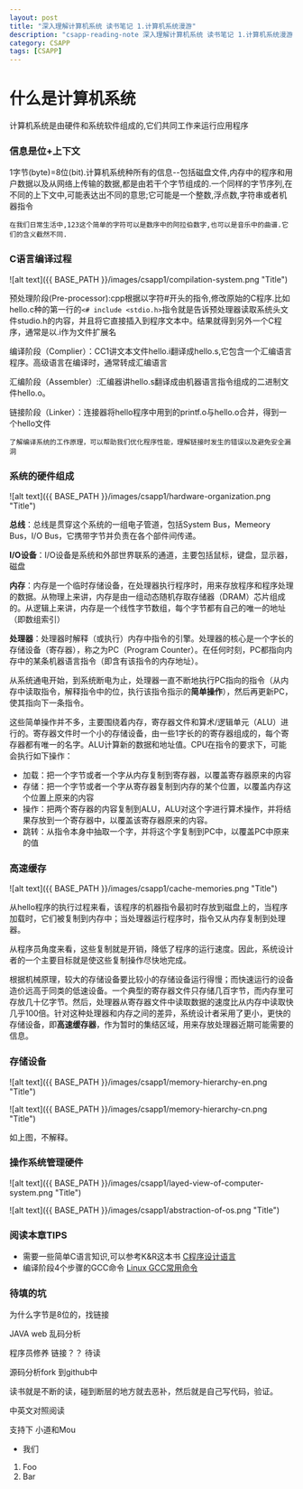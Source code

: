 ```yaml
---
layout: post
title: "深入理解计算机系统 读书笔记 1.计算机系统漫游"
description: "csapp-reading-note 深入理解计算机系统 读书笔记 1.计算机系统漫游"
category: CSAPP
tags: [CSAPP]
---
```

# 什么是计算机系统
计算机系统是由硬件和系统软件组成的,它们共同工作来运行应用程序

### 信息是位+上下文

1字节(byte)=8位(bit).计算机系统种所有的信息--包括磁盘文件,内存中的程序和用户数据以及从网络上传输的数据,都是由若干个字节组成的.一个同样的字节序列,在不同的上下文中,可能表达出不同的意思;它可能是一个整数,浮点数,字符串或者机器指令

	在我们日常生活中,123这个简单的字符可以是数序中的阿拉伯数字,也可以是音乐中的曲谱.它们的含义截然不同.

### C语言编译过程

![alt text]({{ BASE_PATH }}/images/csapp1/compilation-system.png "Title")
 
预处理阶段(Pre-processor):cpp根据以字符#开头的指令,修改原始的C程序.比如hello.c种的第一行的`<# include <stdio.h>`指令就是告诉预处理器读取系统头文件studio.h的内容，并且将它直接插入到程序文本中。结果就得到另外一个C程序，通常是以.i作为文件扩展名

编译阶段（Complier）：CC1讲文本文件hello.i翻译成hello.s,它包含一个汇编语言程序。高级语言在编译时，通常转成汇编语言

汇编阶段（Assembler）:汇编器讲hello.s翻译成由机器语言指令组成的二进制文件hello.o。

链接阶段（Linker）：连接器将hello程序中用到的printf.o与hello.o合并，得到一个hello文件

	了解编译系统的工作原理，可以帮助我们优化程序性能，理解链接时发生的错误以及避免安全漏洞
	
### 系统的硬件组成

![alt text]({{ BASE_PATH }}/images/csapp1/hardware-organization.png "Title")

**总线**：总线是贯穿这个系统的一组电子管道，包括System Bus，Memeory Bus，I/O Bus，它携带字节并负责在各个部件间传递。

**I/O设备**：I/O设备是系统和外部世界联系的通道，主要包括鼠标，键盘，显示器，磁盘

**内存**：内存是一个临时存储设备，在处理器执行程序时，用来存放程序和程序处理的数据。从物理上来讲，内存是由一组动态随机存取存储器（DRAM）芯片组成的。从逻辑上来讲，内存是一个线性字节数组，每个字节都有自己的唯一的地址（即数组索引）

**处理器**：处理器时解释（或执行）内存中指令的引擎。处理器的核心是一个字长的存储设备（寄存器），称之为PC（Program Counter）。在任何时刻，PC都指向内存中的某条机器语言指令（即含有该指令的内存地址）。

从系统通电开始，到系统断电为止，处理器一直不断地执行PC指向的指令（从内存中读取指令，解释指令中的位，执行该指令指示的**简单操作**），然后再更新PC，使其指向下一条指令。

这些简单操作并不多，主要围绕着内存，寄存器文件和算术/逻辑单元（ALU）进行的。寄存器文件时一个小的存储设备，由一些1字长的的寄存器组成的，每个寄存器都有唯一的名字。ALU计算新的数据和地址值。CPU在指令的要求下，可能会执行如下操作：

* 加载：把一个字节或者一个字从内存复制到寄存器，以覆盖寄存器原来的内容
* 存储：把一个字节或者一个字从寄存器复制到内存的某个位置，以覆盖内存这个位置上原来的内容
* 操作：把两个寄存器的内容复制到ALU，ALU对这个字进行算术操作，并将结果存放到一个寄存器中，以覆盖该寄存器原来的内容。
* 跳转：从指令本身中抽取一个字，并将这个字复制到PC中，以覆盖PC中原来的值

### 高速缓存

![alt text]({{ BASE_PATH }}/images/csapp1/cache-memories.png "Title")

从hello程序的执行过程来看，该程序的机器指令最初时存放到磁盘上的，当程序加载时，它们被复制到内存中；当处理器运行程序时，指令又从内存复制到处理器。

从程序员角度来看，这些复制就是开销，降低了程序的运行速度。因此，系统设计者的一个主要目标就是使这些复制操作尽快地完成。

根据机械原理，较大的存储设备要比较小的存储设备运行得慢；而快速运行的设备造价远高于同类的低速设备。一个典型的寄存器文件只存储几百字节，而内存里可存放几十亿字节。然后，处理器从寄存器文件中读取数据的速度比从内存中读取快几乎100倍。针对这种处理器和内存之间的差异，系统设计者采用了更小，更快的存储设备，即**高速缓存器**，作为暂时的集结区域，用来存放处理器近期可能需要的信息。

### 存储设备

![alt text]({{ BASE_PATH }}/images/csapp1/memory-hierarchy-en.png "Title")

![alt text]({{ BASE_PATH }}/images/csapp1/memory-hierarchy-cn.png "Title")

如上图，不解释。

### 操作系统管理硬件

![alt text]({{ BASE_PATH }}/images/csapp1/layed-view-of-computer-system.png "Title")

![alt text]({{ BASE_PATH }}/images/csapp1/abstraction-of-os.png "Title")



### 阅读本章TIPS
- 需要一些简单C语言知识,可以参考K&R这本书   [C程序设计语言](http://book.douban.com/review/1005566/ "C程序设计语言")
- 编译阶段4个步骤的GCC命令  [Linux GCC常用命令](http://www.cnblogs.com/ggjucheng/archive/2011/12/14/2287738.html "Linux GCC常用命令")

### 待填的坑
为什么字节是8位的，找链接

JAVA web 乱码分析

程序员修养 链接？？ 待读

源码分析fork 到github中

读书就是不断的读，碰到断层的地方就去恶补，然后就是自己写代码，验证。


中英文对照阅读

支持下 小道和Mou



-  我们
1.  Foo
2.  Bar

